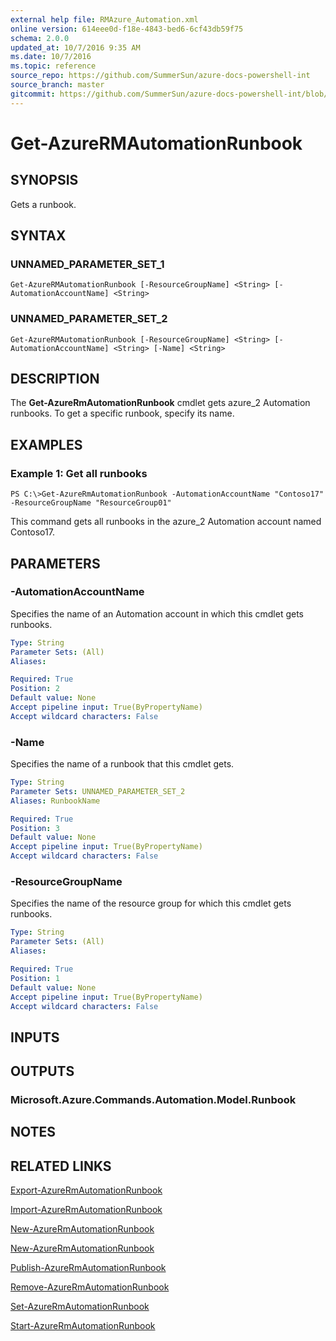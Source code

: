 ```yaml
---
external help file: RMAzure_Automation.xml
online version: 614eee0d-f18e-4843-bed6-6cf43db59f75
schema: 2.0.0
updated_at: 10/7/2016 9:35 AM
ms.date: 10/7/2016
ms.topic: reference
source_repo: https://github.com/SummerSun/azure-docs-powershell-int
source_branch: master
gitcommit: https://github.com/SummerSun/azure-docs-powershell-int/blob/3c5913303624ba7a7970d6758aac68ea04359cee/azureps-cmdlets-docs/Resource%20Manager/v0.9.8/AzureRM.Automation/Get-AzureRMAutomationRunbook.md
---
```


# Get-AzureRMAutomationRunbook
## SYNOPSIS
Gets a runbook.

## SYNTAX

### UNNAMED_PARAMETER_SET_1
```
Get-AzureRMAutomationRunbook [-ResourceGroupName] <String> [-AutomationAccountName] <String>
```

### UNNAMED_PARAMETER_SET_2
```
Get-AzureRMAutomationRunbook [-ResourceGroupName] <String> [-AutomationAccountName] <String> [-Name] <String>
```

## DESCRIPTION
The **Get-AzureRmAutomationRunbook** cmdlet gets azure_2 Automation runbooks.
To get a specific runbook, specify its name.

## EXAMPLES

### Example 1: Get all runbooks
```
PS C:\>Get-AzureRmAutomationRunbook -AutomationAccountName "Contoso17" -ResourceGroupName "ResourceGroup01"
```

This command gets all runbooks in the azure_2 Automation account named Contoso17.

## PARAMETERS

### -AutomationAccountName
Specifies the name of an Automation account in which this cmdlet gets runbooks.

```yaml
Type: String
Parameter Sets: (All)
Aliases: 

Required: True
Position: 2
Default value: None
Accept pipeline input: True(ByPropertyName)
Accept wildcard characters: False
```

### -Name
Specifies the name of a runbook that this cmdlet gets.

```yaml
Type: String
Parameter Sets: UNNAMED_PARAMETER_SET_2
Aliases: RunbookName

Required: True
Position: 3
Default value: None
Accept pipeline input: True(ByPropertyName)
Accept wildcard characters: False
```

### -ResourceGroupName
Specifies the name of the resource group for which this cmdlet gets runbooks.

```yaml
Type: String
Parameter Sets: (All)
Aliases: 

Required: True
Position: 1
Default value: None
Accept pipeline input: True(ByPropertyName)
Accept wildcard characters: False
```

## INPUTS

## OUTPUTS

### Microsoft.Azure.Commands.Automation.Model.Runbook

## NOTES

## RELATED LINKS

[Export-AzureRmAutomationRunbook](614eee0d-f18e-4843-bed6-6cf43db59f75)

[Import-AzureRmAutomationRunbook](6e05b8c0-5782-4580-b4e3-778e951be608)

[New-AzureRmAutomationRunbook](c0de19b6-68a5-46b0-8575-88f229fd2494)

[New-AzureRmAutomationRunbook](c0de19b6-68a5-46b0-8575-88f229fd2494)

[Publish-AzureRmAutomationRunbook](68a3d64a-280b-4285-b588-72c7a8c25942)

[Remove-AzureRmAutomationRunbook](073fedf2-2bbd-4173-946a-b79f88dc3c92)

[Set-AzureRmAutomationRunbook](80b64633-ceab-4609-bb58-e11ab99e9c35)

[Start-AzureRmAutomationRunbook](5c86545a-93dd-4b3c-96b2-fa6ed740448d)

